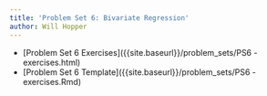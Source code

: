 ```yaml
---
title: 'Problem Set 6: Bivariate Regression'
author: Will Hopper
---
```


* [Problem Set 6 Exercises]({{site.baseurl}}/problem_sets/PS6 - exercises.html) 
* [Problem Set 6 Template]({{site.baseurl}}/problem_sets/PS6 - exercises.Rmd) 
